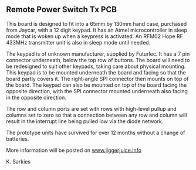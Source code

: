Remote Power Switch Tx PCB
--------------------------

This board is designed to fit into a 65mm by 130mm hand case, purchased from
Jaycar, with a 12 digit keypad. It has an Atmel microcontroller in sleep mode
that is woken up when a keypress is activated. An RFM02 Hope RF 433MHz
transmitter unit is also in sleep mode until needed.

The keypad is of unknown manufacturer, supplied by Futurlec. It has a 7 pin
connector underneath, below the top row of buttons. The board will 
need to be redesigned to suit other keypads, taking care about physical
mounting. This keypad is to be mounted underneath the board and facing so that
the board partly covers it. The right-angle SPI connector then mounts on top of
the board. The keypad can also be mounted on top of the board facing the
opposite direction, with the SPI connector mounted underneath also facing
in the opposite direction.

The row and column ports are set with rows with high-level pullup and columns
set to zero so that a connection between any row and column will result in the
interrupt line being pulled low via the diode network.

The prototype units have survived for over 12 months without a change of
batteries.

More information will be posted on www.jiggerjuice.info

K. Sarkies

